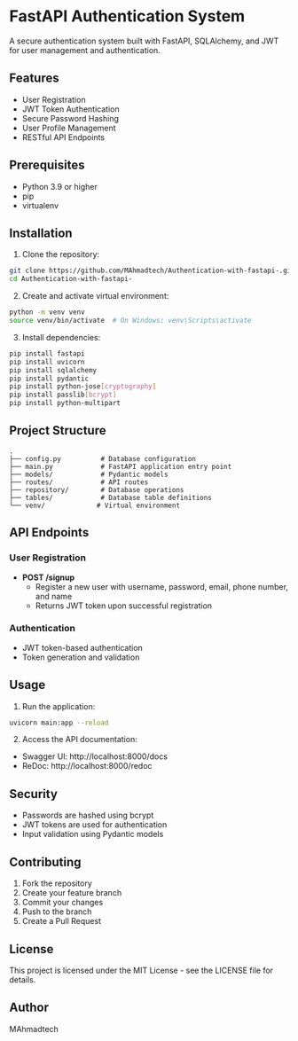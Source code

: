 # FastAPI Authentication System

A secure authentication system built with FastAPI, SQLAlchemy, and JWT for user management and authentication.

## Features

- User Registration
- JWT Token Authentication
- Secure Password Hashing
- User Profile Management
- RESTful API Endpoints

## Prerequisites

- Python 3.9 or higher
- pip
- virtualenv

## Installation

1. Clone the repository:
```bash
git clone https://github.com/MAhmadtech/Authentication-with-fastapi-.git
cd Authentication-with-fastapi-
```

2. Create and activate virtual environment:
```bash
python -m venv venv
source venv/bin/activate  # On Windows: venv\Scripts\activate
```

3. Install dependencies:
```bash
pip install fastapi
pip install uvicorn
pip install sqlalchemy
pip install pydantic
pip install python-jose[cryptography]
pip install passlib[bcrypt]
pip install python-multipart
```

## Project Structure

```
.
├── config.py          # Database configuration
├── main.py            # FastAPI application entry point
├── models/            # Pydantic models
├── routes/            # API routes
├── repository/        # Database operations
├── tables/            # Database table definitions
└── venv/             # Virtual environment
```

## API Endpoints

### User Registration
- **POST /signup**
  - Register a new user with username, password, email, phone number, and name
  - Returns JWT token upon successful registration

### Authentication
- JWT token-based authentication
- Token generation and validation

## Usage

1. Run the application:
```bash
uvicorn main:app --reload
```

2. Access the API documentation:
- Swagger UI: http://localhost:8000/docs
- ReDoc: http://localhost:8000/redoc

## Security

- Passwords are hashed using bcrypt
- JWT tokens are used for authentication
- Input validation using Pydantic models

## Contributing

1. Fork the repository
2. Create your feature branch
3. Commit your changes
4. Push to the branch
5. Create a Pull Request

## License

This project is licensed under the MIT License - see the LICENSE file for details.

## Author

MAhmadtech